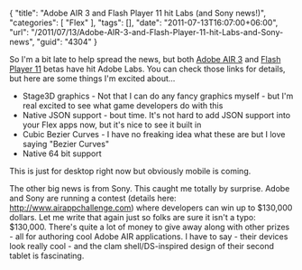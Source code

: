 {
	"title": "Adobe AIR 3 and Flash Player 11 hit Labs (and Sony news!)",
	"categories": [
		"Flex"
	],
	"tags": [],
	"date": "2011-07-13T16:07:00+06:00",
	"url": "/2011/07/13/Adobe-AIR-3-and-Flash-Player-11-hit-Labs-and-Sony-news",
	"guid": "4304"
}

So I'm a bit late to help spread the news, but both <a href="http://labs.adobe.com/technologies/flashplatformruntimes/air3/">Adobe AIR 3</a> and <a href="http://labs.adobe.com/technologies/flashplatformruntimes/flashplayer11/">Flash Player 11</a> betas have hit Adobe Labs. You can check those links for details, but here are some things I'm excited about...
<!--more-->
<ul>
<li>Stage3D graphics - Not that I can do any fancy graphics myself - but I'm real excited to see what game developers do with this
<li>Native JSON support - bout time. It's not hard to add JSON support into your Flex apps now, but it's nice to see it built in
<li>Cubic Bezier Curves - I have no freaking idea what these are but I love saying "Bezier Curves"
<li>Native 64 bit support 
</ul>

This is just for desktop right now but obviously mobile is coming. 

The other big news is from Sony. This caught me totally by surprise. Adobe and Sony are running a contest (details here: <a href="http://www.airappchallenge.com/">http://www.airappchallenge.com</a>) where developers can win up to $130,000 dollars. Let me write that again just so folks are sure it isn't a typo: $130,000. There's quite a lot of money to give away along with other prizes - all for authoring cool Adobe AIR applications. I have to say - their devices look really cool - and the clam shell/DS-inspired design of their second tablet is fascinating.